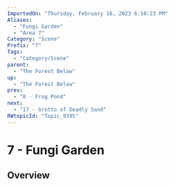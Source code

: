 ```yaml
---
ImportedOn: "Thursday, February 16, 2023 6:10:23 PM"
Aliases:
  - "Fungi Garden"
  - "Area 7"
Category: "Scene"
Prefix: "7"
Tags:
  - "Category/Scene"
parent:
  - "The Forest Below"
up:
  - "The Forest Below"
prev:
  - "8 - Frog Pond"
next:
  - "17 - Grotto of Deadly Sand"
RWtopicId: "Topic_9395"
---
```

# 7 - Fungi Garden
## Overview
